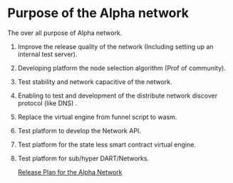 # Purpose of the Alpha network

The over all purpose of Alpha network.

1. Improve the release quality of the network (Including setting up an internal test server).

2. Developing platform the node selection algorithm (Prof of community).

3. Test stability and network capacitive of the network.

4. Enabling to test and development of the distribute network discover protocol (like DNS) .

5. Replace the virtual engine from funnel script to wasm.

6. Test platform to develop the Network API.

7. Test platform for the state less smart contract virtual engine.

8. Test platform for sub/hyper DART/Networks. 

   [Release Plan for the Alpha Network](Release_Plan.md)